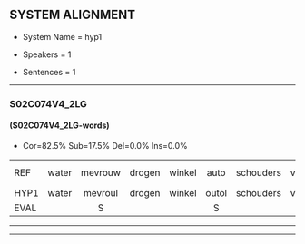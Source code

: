 
## SYSTEM ALIGNMENT

- System Name = hyp1

- Speakers = 1

- Sentences = 1

---

### S02C074V4_2LG

#### (S02C074V4_2LG-words)

- Cor=82.5%	Sub=17.5%	Del=0.0%	Ins=0.0%

|  |  |  |  |  |  |  |  |  |  |  |  |  |  |  |  |  |  |  |  |  |  |  |  |  |  |  |  |  |  |  |  |  |  |  |  |  |  |  |  |  |
|:--- |:---:|:---:|:---:|:---:|:---:|:---:|:---:|:---:|:---:|:---:|:---:|:---:|:---:|:---:|:---:|:---:|:---:|:---:|:---:|:---:|:---:|:---:|:---:|:---:|:---:|:---:|:---:|:---:|:---:|:---:|:---:|:---:|:---:|:---:|:---:|:---:|:---:|:---:|:---:|:---:|
| REF | water | mevrouw | drogen | winkel | auto | schouders | verhaal | koning | moeilijk | speelplaats | drinken | hoofdpijn | regen | vliegtuig | stoppen | opnieuw | gooien | sneeuwen | moeder | liedje | potlood | fietsbel | vinger | dichtbij*(dichterbij) | meisje | chauffeur | muziek | waarom | scheuren | lawaai | zwemmen | vuurwerk | appel | cola | kussen | eerste | circus | kleuren | voetbal | vlinder |
| HYP1 | water | mevroul | drogen | winkel | outol | schouders | verhaal | koning | moeilijk | speelplaats | drinken | hoofdpijn | regen | vliegtuig | stoppen | opnieuw | gooien | sneeuwen | moeder | liedje | potlood | fietsbel | vinger | dichterbij | meisje | chauffeur | muziek | waaron | scheuren | lawaai | zwemmen | zurwerk | appel | kola | kussen | eerste | circus | kleuren | voetbal | vlinde |
| EVAL |  | S |  |  | S |  |  |  |  |  |  |  |  |  |  |  |  |  |  |  |  |  |  | S |  |  |  | S |  |  |  | S |  | S |  |  |  |  |  | S |
---

---
